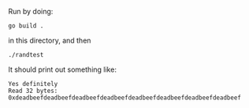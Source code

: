 Run by doing:

```
go build .
```
in this directory, and then
```
./randtest
```

It should print out something like:

```
Yes definitely
Read 32 bytes: 0xdeadbeefdeadbeefdeadbeefdeadbeefdeadbeefdeadbeefdeadbeefdeadbeef
```
